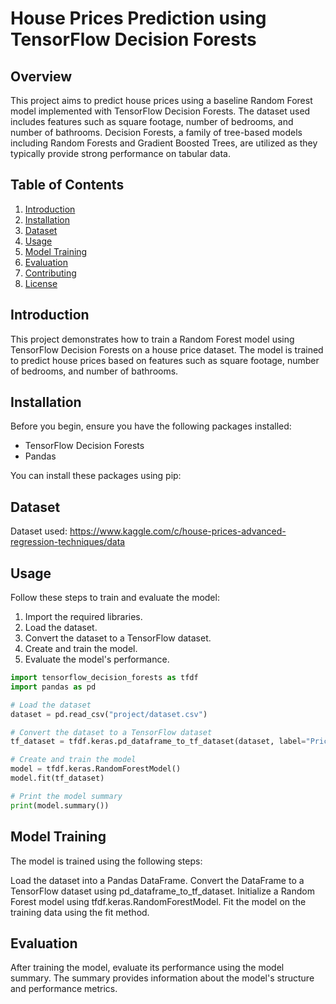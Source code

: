 # House Prices Prediction using TensorFlow Decision Forests

## Overview

This project aims to predict house prices using a baseline Random Forest model implemented with TensorFlow Decision Forests. The dataset used includes features such as square footage, number of bedrooms, and number of bathrooms. Decision Forests, a family of tree-based models including Random Forests and Gradient Boosted Trees, are utilized as they typically provide strong performance on tabular data.

## Table of Contents

1. [Introduction](#introduction)
2. [Installation](#installation)
3. [Dataset](#dataset)
4. [Usage](#usage)
5. [Model Training](#model-training)
6. [Evaluation](#evaluation)
7. [Contributing](#contributing)
8. [License](#license)

## Introduction

This project demonstrates how to train a Random Forest model using TensorFlow Decision Forests on a house price dataset. The model is trained to predict house prices based on features such as square footage, number of bedrooms, and number of bathrooms.

## Installation

Before you begin, ensure you have the following packages installed:

- TensorFlow Decision Forests
- Pandas

You can install these packages using pip:


## Dataset
Dataset used: https://www.kaggle.com/c/house-prices-advanced-regression-techniques/data

## Usage
Follow these steps to train and evaluate the model:

1. Import the required libraries.
2. Load the dataset.
3. Convert the dataset to a TensorFlow dataset.
4. Create and train the model.
5. Evaluate the model's performance.

```python
import tensorflow_decision_forests as tfdf
import pandas as pd

# Load the dataset
dataset = pd.read_csv("project/dataset.csv")

# Convert the dataset to a TensorFlow dataset
tf_dataset = tfdf.keras.pd_dataframe_to_tf_dataset(dataset, label="Price")

# Create and train the model
model = tfdf.keras.RandomForestModel()
model.fit(tf_dataset)

# Print the model summary
print(model.summary())


```

## Model Training
The model is trained using the following steps:

Load the dataset into a Pandas DataFrame.
Convert the DataFrame to a TensorFlow dataset using pd_dataframe_to_tf_dataset.
Initialize a Random Forest model using tfdf.keras.RandomForestModel.
Fit the model on the training data using the fit method.

## Evaluation
After training the model, evaluate its performance using the model summary. The summary provides information about the model's structure and performance metrics.
